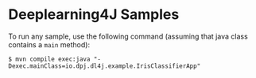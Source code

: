 # Deeplearning4J Samples

To run any sample, use the following command (assuming that java class contains a `main` method):

```
$ mvn compile exec:java "-Dexec.mainClass=io.dpj.dl4j.example.IrisClassifierApp"
```